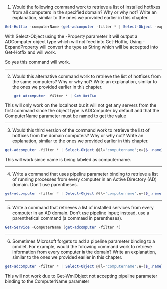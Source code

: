 1) Would the following command work to retrieve a list of installed hotfixes from all computers in the specified domain? Why or why not? Write an explanation, similar to the ones we provided earlier in this chapter.
```powershell
Get-Hotfix -computerName (get-adcomputer -filter * | Select-Object -expand name)
```

With Select-Object using the -Property parameter it will output a ADComputer object type which will not feed into Get-Hotfix,
Using -ExpandProperty will convert the type as String which will be accepted into Get-Hotfix and will work.

So yes this command will work.

----------

2) Would this alternative command work to retrieve the list of hotfixes from the same computers? Why or why not? Write an explanation, similar to the ones we provided earlier in this chapter.
```powershell
    get-adcomputer -filter * | Get-HotFix
```
This will only work on the localhost but it will not get any servers from the first command since the object
type is ADComputer by default and that the ComputerName parameter must be named to get the value

----------

3) Would this third version of the command work to retrieve the list of hotfixes from the domain computers? Why or why not? Write an explanation, similar to the ones we provided earlier in this chapter.
```powershell
get-adcomputer -filter * | Select-Object @{l='computername';e={$_.name}} | Get-Hotfix
```

This will work since name is being labeled as computername.

----------

4) Write a command that uses pipeline parameter binding to retrieve a list of running processes from every computer in an Active Directory (AD) domain. Don’t use parentheses.
```powershell
get-adcomputer -filter * | Select-Object @{l='computername';e={$_.name}} | Get-Process
```
----------

5) Write a command that retrieves a list of installed services from every computer in an AD domain. Don’t use pipeline input; instead, use a parenthetical command (a command in parentheses).
```powershell
Get-Service -ComputerName (get-adcomputer -filter *)
```
----------

6) Sometimes Microsoft forgets to add a pipeline parameter binding to a cmdlet. For example, would the following command work to retrieve information from every computer in the domain? Write an explanation, similar to the ones we provided earlier in this chapter.
```powershell
get-adcomputer -filter * | Select-Object @{l='computername';e={$_.name}} | Get-WmiObject -class Win32_BIOS
```
This will not work due to Get-WmiObject not accepting pipeline parameter binding to the ComputerName parameter
